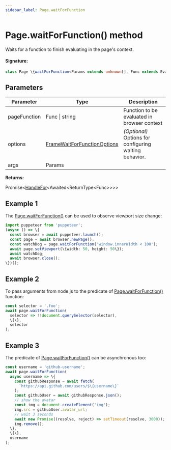 ```yaml
---
sidebar_label: Page.waitForFunction
---
```


# Page.waitForFunction() method

Waits for a function to finish evaluating in the page's context.

#### Signature:

```typescript
class Page \{waitForFunction<Params extends unknown[], Func extends EvaluateFunc<Params> = EvaluateFunc<Params>>(pageFunction: Func | string, options?: FrameWaitForFunctionOptions, ...args: Params): Promise<HandleFor<Awaited<ReturnType<Func>>>>;\}
```

## Parameters

| Parameter    | Type                                                                      | Description                                            |
| ------------ | ------------------------------------------------------------------------- | ------------------------------------------------------ |
| pageFunction | Func \| string                                                            | Function to be evaluated in browser context            |
| options      | [FrameWaitForFunctionOptions](./puppeteer.framewaitforfunctionoptions.md) | _(Optional)_ Options for configuring waiting behavior. |
| args         | Params                                                                    |                                                        |

**Returns:**

Promise&lt;[HandleFor](./puppeteer.handlefor.md)&lt;Awaited&lt;ReturnType&lt;Func&gt;&gt;&gt;&gt;

## Example 1

The [Page.waitForFunction()](./puppeteer.page.waitforfunction.md) can be used to observe viewport size change:

```ts
import puppeteer from 'puppeteer';
(async () => \{
  const browser = await puppeteer.launch();
  const page = await browser.newPage();
  const watchDog = page.waitForFunction('window.innerWidth < 100');
  await page.setViewport(\{width: 50, height: 50\});
  await watchDog;
  await browser.close();
\})();
```

## Example 2

To pass arguments from node.js to the predicate of [Page.waitForFunction()](./puppeteer.page.waitforfunction.md) function:

```ts
const selector = '.foo';
await page.waitForFunction(
  selector => !!document.querySelector(selector),
  \{\},
  selector
);
```

## Example 3

The predicate of [Page.waitForFunction()](./puppeteer.page.waitforfunction.md) can be asynchronous too:

```ts
const username = 'github-username';
await page.waitForFunction(
  async username => \{
    const githubResponse = await fetch(
      `https://api.github.com/users/$\{username\}`
    );
    const githubUser = await githubResponse.json();
    // show the avatar
    const img = document.createElement('img');
    img.src = githubUser.avatar_url;
    // wait 3 seconds
    await new Promise((resolve, reject) => setTimeout(resolve, 3000));
    img.remove();
  \},
  \{\},
  username
);
```
